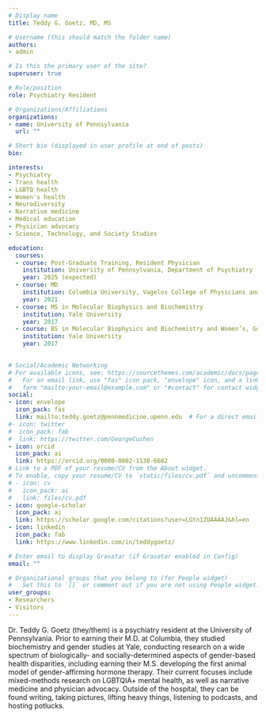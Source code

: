 ```yaml
---
# Display name
title: Teddy G. Goetz, MD, MS

# Username (this should match the folder name)
authors:
- admin

# Is this the primary user of the site?
superuser: true

# Role/position
role: Psychiatry Resident

# Organizations/Affiliations
organizations:
- name: University of Pennsylvania
  url: ""

# Short bio (displayed in user profile at end of posts)
bio: 

interests:
- Psychiatry
- Trans health
- LGBTQ health
- Women's health 
- Neurodiversity
- Narrative medicine
- Medical education
- Physician advocacy
- Science, Technology, and Society Studies

education:
  courses:
  - course: Post-Graduate Training, Resident Physician
    institution: University of Pennsylvania, Department of Psychiatry
    year: 2025 (expected)
  - course: MD
    institution: Columbia University, Vagelos College of Physicians and Surgeons
    year: 2021 
  - course: MS in Molecular Biophysics and Biochemistry
    institution: Yale University
    year: 2017
  - course: BS in Molecular Biophysics and Biochemistry and Women’s, Gender, and Sexuality Studies
    institution: Yale University
    year: 2017
  

# Social/Academic Networking
# For available icons, see: https://sourcethemes.com/academic/docs/page-builder/#icons
#   For an email link, use "fas" icon pack, "envelope" icon, and a link in the
#   form "mailto:your-email@example.com" or "#contact" for contact widget.
social:
- icon: envelope
  icon_pack: fas
  link: mailto:teddy.goetz@pennmedicine.upenn.edu  # For a direct email link, use "mailto: teddy.goetz@columbia.edu".
#- icon: twitter
#  icon_pack: fab
#  link: https://twitter.com/GeorgeCushen
- icon: orcid
  icon_pack: ai
  link: https://orcid.org/0000-0002-1138-6602
# Link to a PDF of your resume/CV from the About widget.
# To enable, copy your resume/CV to `static/files/cv.pdf` and uncomment the lines below.
# - icon: cv
#   icon_pack: ai
#   link: files/cv.pdf
- icon: google-scholar
  icon_pack: ai
  link: https://scholar.google.com/citations?user=LGtn1ZUAAAAJ&hl=en
- icon: linkedin
  icon_pack: fab
  link: https://www.linkedin.com/in/teddygoetz/

# Enter email to display Gravatar (if Gravatar enabled in Config)
email: ""

# Organizational groups that you belong to (for People widget)
#   Set this to `[]` or comment out if you are not using People widget.
user_groups:
- Researchers
- Visitors
---
```


Dr. Teddy G. Goetz (they/them) is a psychiatry resident at the University of Pennsylvania. Prior to earning their M.D. at Columbia, they studied biochemistry and gender studies at Yale, conducting research on a wide spectrum of biologically- and socially-determined aspects of gender-based health disparities, including earning their M.S. developing the first animal model of gender-affirming hormone therapy. Their current focuses include mixed-methods research on LGBTQIA+ mental health, as well as narrative medicine and physician advocacy. Outside of the hospital, they can be found writing, taking pictures, lifting heavy things, listening to podcasts, and hosting potlucks.


